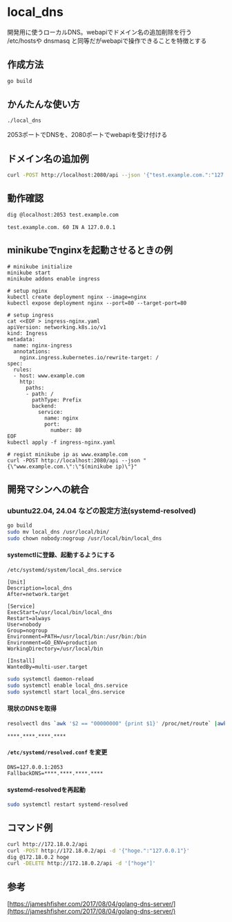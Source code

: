 
# local_dns

開発用に使うローカルDNS。webapiでドメイン名の追加削除を行う  
/etc/hostsや dnsmasq と同等だがwebapiで操作できることを特徴とする

## 作成方法
```sh
go build
```

## かんたんな使い方
```sh
./local_dns
```
2053ポートでDNSを、2080ポートでwebapiを受け付ける

## ドメイン名の追加例
```sh
curl -POST http://localhost:2080/api --json '{"test.example.com.":"127.0.0.1"}'
```

## 動作確認
```sh
dig @localhost:2053 test.example.com
```
```
test.example.com. 60 IN A 127.0.0.1
```

## minikubeでnginxを起動させるときの例

```
# minikube initialize
minikube start
minikube addons enable ingress

# setup nginx
kubectl create deployment nginx --image=nginx
kubectl expose deployment nginx --port=80 --target-port=80

# setup ingress
cat <<EOF > ingress-nginx.yaml
apiVersion: networking.k8s.io/v1
kind: Ingress
metadata:
  name: nginx-ingress
  annotations:
    nginx.ingress.kubernetes.io/rewrite-target: /
spec:
  rules:
  - host: www.example.com
    http:
      paths:
      - path: /
        pathType: Prefix
        backend:
          service:
            name: nginx
            port:
              number: 80
EOF
kubectl apply -f ingress-nginx.yaml

# regist minikube ip as www.example.com 
curl -POST http://localhost:2080/api --json "{\"www.example.com.\":\"$(minikube ip)\"}"
```


## 開発マシンへの統合

### ubuntu22.04, 24.04 などの設定方法(systemd-resolved)

```sh
go build
sudo mv local_dns /usr/local/bin/
sudo chown nobody:nogroup /usr/local/bin/local_dns
```

#### systemctlに登録、起動するようにする
`/etc/systemd/system/local_dns.service`
```
[Unit]
Description=local_dns
After=network.target

[Service]
ExecStart=/usr/local/bin/local_dns
Restart=always
User=nobody
Group=nogroup
Environment=PATH=/usr/local/bin:/usr/bin:/bin
Environment=GO_ENV=production
WorkingDirectory=/usr/local/bin

[Install]
WantedBy=multi-user.target
```

```sh
sudo systemctl daemon-reload
sudo systemctl enable local_dns.service
sudo systemctl start local_dns.service
```

#### 現状のDNSを取得
```sh
resolvectl dns `awk '$2 == "00000000" {print $1}' /proc/net/route` |awk '{print $NF}'
```
```
****.****.****.****
```

#### `/etc/systemd/resolved.conf` を変更
```
DNS=127.0.0.1:2053
FallbackDNS=****.****.****.****
```

#### systemd-resolvedを再起動
```sh
sudo systemctl restart systemd-resolved
```

## コマンド例
```sh
curl http://172.18.0.2/api
curl -POST http://172.18.0.2/api -d '{"hoge.":"127.0.0.1"}'
dig @172.18.0.2 hoge
curl -DELETE http://172.18.0.2/api -d '["hoge"]'
```

## 参考
[https://jameshfisher.com/2017/08/04/golang-dns-server/](https://jameshfisher.com/2017/08/04/golang-dns-server/)

